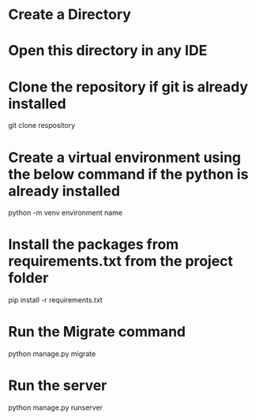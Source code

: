 # Create a Directory

# Open this directory in any IDE

# Clone the repository if git is already installed
git clone respository

# Create a virtual environment using the below command if the python is already installed
python -m venv environment name

# Install the packages from requirements.txt from the project folder
pip install -r requirements.txt

# Run the Migrate command
python manage.py migrate

# Run the server
python manage.py runserver
